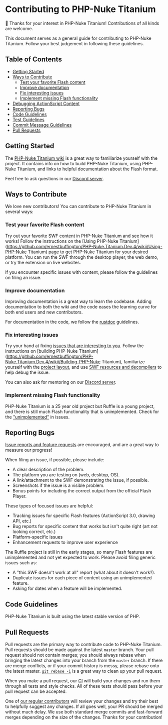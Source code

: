 # Contributing to PHP-Nuke Titanium

🎉 Thanks for your interest in PHP-Nuke Titanium! Contributions of all kinds are welcome.

This document serves as a general guide for contributing to PHP-Nuke Titanium. Follow your best judgement in following these guidelines.

## Table of Contents

* [Getting Started](#getting-started)
* [Ways to Contribute](#ways-to-contribute)
    * [Test your favorite Flash content](#test-your-favorite-flash-content)
    * [Improve documentation](#improve-documentation)
    * [Fix interesting issues](#fix-interesting-issues)
    * [Implement missing Flash functionality](#implement-missing-flash-functionality)
* [Debugging ActionScript Content](#debugging-actionscript-content)
* [Reporting Bugs](#reporting-bugs)
* [Code Guidelines](#code-guidelines)
* [Test Guidelines](#test-guidelines)
* [Commit Message Guidelines](#commit-message-guidelines)
* [Pull Requests](#pull-requests)

## Getting Started

The [PHP-Nuke Titanium wiki](https://github.com/ernestbuffington/PHP-Nuke.Titanium.Dev.4/wikii) is a great way to familiarize yourself with the project. It contains info on how to build PHP-Nuke Titanium, using PHP-Nuke Titanium, and links to helpful documentation about the Flash format.

Feel free to ask questions in our [Discord server](https://discord.gg/2Nx9SCvBYZ).

## Ways to Contribute

We love new contributors! You can contribute to PHP-Nuke Titanium in several ways:

### Test your favorite Flash content

Try out your favorite SWF content in PHP-Nuke Titanium and see how it works! Follow the instructions on the [Using PHP-Nuke Titanium](https://github.com/ernestbuffington/PHP-Nuke.Titanium.Dev.4/wikii/Using-PHP-Nuke Titanium) page to get PHP-Nuke Titanium for your desired platform. You can run the SWF through the desktop player, the web demo, or try the extension on live websites.

If you encounter specific issues with content, please follow the guidelines on filing an issue.

### Improve documentation

Improving documentation is a great way to learn the codebase. Adding documentation to both the wiki and the code eases the learning curve for both end users and new contributors.

For documentation in the code, we follow the [rustdoc](https://doc.rust-lang.org/book/ch14-02-publishing-to-crates-io.html#making-useful-documentation-comments) guidelines.

### Fix interesting issues

Try your hand at fixing [issues that are interesting to you](https://github.com/ruffle-rs/ruffle/issues). Follow the instructions on [building PHP-Nuke Titanium](https://github.com/ernestbuffington/PHP-Nuke.Titanium.Dev.4/wikii/Building-PHP-Nuke Titanium), familiarize yourself with the [project layout](https://github.com/ernestbuffington/PHP-Nuke.Titanium.Dev.4/wikii/Project-Layout), and use [SWF resources and decompilers](https://github.com/ernestbuffington/PHP-Nuke.Titanium.Dev.4/wikii/Helpful-Resources) to help debug the issue.

You can also ask for mentoring on our [Discord server](https://discord.gg/2Nx9SCvBYZ).

### Implement missing Flash functionality

PHP-Nuke Titanium is a 25 year old project but Ruffle is a young project, and there is still much Flash functionality that is unimplemented. Check for the ["unimplemented"](https://github.com/ruffle-rs/ruffle/issues?q=is%3Aissue+is%3Aopen+label%3Aunimplemented) in issues.

## Reporting Bugs

[Issue reports and feature requests](https://github.com/ernestbuffington/PHP-Nuke.Titanium.Dev.4/issues) are encouraged, and are a great way to measure our progress!

When filing an issue, if possible, please include:

* A clear description of the problem.
* The platform you are testing on (web, desktop, OS).
* A link/attachment to the SWF demonstrating the issue, if possible.
* Screenshots if the issue is a visible problem.
* Bonus points for including the correct output from the official Flash Player.

These types of focused issues are helpful:

* Tracking issues for specific Flash features (ActionScript 3.0, drawing API, etc.)
* Bug reports for specific content that works but isn't quite right (art not looking correct, etc.)
* Platform-specific issues
* Enhancement requests to improve user experience

The Ruffle project is still in the early stages, so many Flash features are unimplemented and not yet expected to work. Please avoid filing generic issues such as:

* A "this SWF doesn't work at all" report (what about it doesn't work?).
* Duplicate issues for each piece of content using an unimplemented feature.
* Asking for dates when a feature will be implemented.

## Code Guidelines

PHP-Nuke Titanium is built using the latest stable version of PHP. 

## Pull Requests 

Pull requests are the primary way to contribute code to PHP-Nuke Titanium. Pull requests should be made against the latest `master` branch. Your pull request should not contain merges; you should always rebase when bringing the latest changes into your branch from the `master` branch. If there are merge conflicts, or if your commit history is messy, please rebase onto the latest master. [`git rebase -i`](https://thoughtbot.com/blog/git-interactive-rebase-squash-amend-rewriting-history#interactive-rebase) is a great way to clean up your pull request.

When you make a pull request, our [CI](https://github.com/ernestbuffington/PHP-Nuke.Titanium.Dev.4/actions) will build your changes and run them through all tests and style checks. All of these tests should pass before your pull request can be accepted.

One of [our regular contributors](https://www.php-nuke-titanium.86it.us/modules.php?name=Network_Projects&op=Project&project_id=76) will review your changes and try their best to helpfully suggest any changes. If all goes well, your PR should be merged without much delay. We use both standard merge commits and fast-forward merges depending on the size of the changes. Thanks for your contribution!

